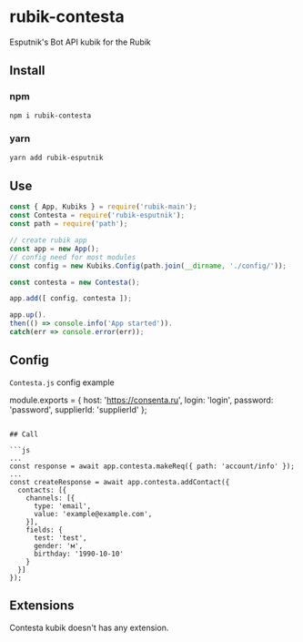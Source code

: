 # rubik-contesta
Esputnik's Bot API kubik for the Rubik

## Install

### npm
```bash
npm i rubik-contesta
```

### yarn
```bash
yarn add rubik-esputnik
```

## Use
```js
const { App, Kubiks } = require('rubik-main');
const Contesta = require('rubik-esputnik');
const path = require('path');

// create rubik app
const app = new App();
// config need for most modules
const config = new Kubiks.Config(path.join(__dirname, './config/'));

const contesta = new Contesta();

app.add([ config, contesta ]);

app.up().
then(() => console.info('App started')).
catch(err => console.error(err));
```

## Config
`Contesta.js` config example

module.exports = {
  host: 'https://consenta.ru',
  login: 'login',
  password: 'password',
  supplierId: 'supplierId'
};

```

## Call

```js
...
const response = await app.contesta.makeReq({ path: 'account/info' });
...
const createResponse = await app.contesta.addContact({
  contacts: [{
    channels: [{
      type: 'email',
      value: 'example@example.com',
    }],
    fields: {
      test: 'test',
      gender: 'м',
      birthday: '1990-10-10'
    }
  }]
});
````

## Extensions
Contesta kubik doesn't has any extension.
